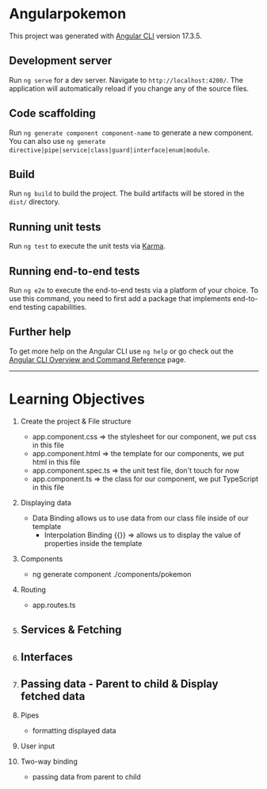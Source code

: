 # Angularpokemon

This project was generated with [Angular CLI](https://github.com/angular/angular-cli) version 17.3.5.

## Development server

Run `ng serve` for a dev server. Navigate to `http://localhost:4200/`. The application will automatically reload if you change any of the source files.

## Code scaffolding

Run `ng generate component component-name` to generate a new component. You can also use `ng generate directive|pipe|service|class|guard|interface|enum|module`.

## Build

Run `ng build` to build the project. The build artifacts will be stored in the `dist/` directory.

## Running unit tests

Run `ng test` to execute the unit tests via [Karma](https://karma-runner.github.io).

## Running end-to-end tests

Run `ng e2e` to execute the end-to-end tests via a platform of your choice. To use this command, you need to first add a package that implements end-to-end testing capabilities.

## Further help

To get more help on the Angular CLI use `ng help` or go check out the [Angular CLI Overview and Command Reference](https://angular.io/cli) page.


---


# Learning Objectives
1. Create the project & File structure
    - app.component.css => the stylesheet for our component, we put css in this file
    - app.component.html => the template for our components, we put html in this file
    - app.component.spec.ts => the unit test file, don't touch for now
    - app.component.ts => the class for our component, we put TypeScript in this file

2. Displaying data
    - Data Binding allows us to use data from our class file inside of our template
        - Interpolation Binding {{}} => allows us to display the value of properties inside the template

3. Components
    - ng generate component ./components/pokemon

4. Routing
    - app.routes.ts

5. Services & Fetching
    - 

6. Interfaces
    - 

7. Passing data - Parent to child & Display fetched data
    - 

8. Pipes
    - formatting displayed data

9. User input

10. Two-way binding
    - passing data from parent to child